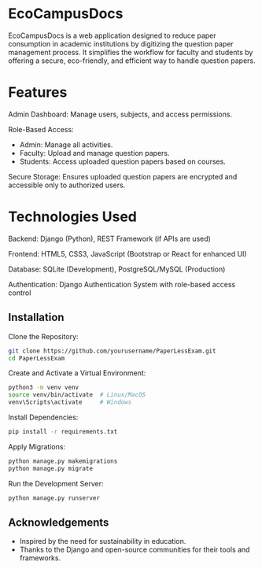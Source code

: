 
# EcoCampusDocs

EcoCampusDocs is a web application designed to reduce paper consumption in academic institutions by digitizing the question paper management process. It simplifies the workflow for faculty and students by offering a secure, eco-friendly, and efficient way to handle question papers.

# Features
Admin Dashboard:
Manage users, subjects, and access permissions. 

Role-Based Access:
- Admin: Manage all activities.
- Faculty: Upload and manage question papers.
- Students: Access uploaded question papers based on courses.

Secure Storage: Ensures uploaded question papers are encrypted and accessible only to authorized users.

# Technologies Used
Backend: Django (Python), REST Framework (if APIs are used)

Frontend: HTML5, CSS3, JavaScript (Bootstrap or React for enhanced UI)

Database: SQLite (Development), PostgreSQL/MySQL (Production)

Authentication: Django Authentication System with role-based access control


## Installation

Clone the Repository:

```bash
git clone https://github.com/yourusername/PaperLessExam.git
cd PaperLessExam
```
Create and Activate a Virtual Environment:
```bash
python3 -m venv venv
source venv/bin/activate  # Linux/MacOS
venv\Scripts\activate     # Windows
```
Install Dependencies:
```bash
pip install -r requirements.txt
```
Apply Migrations:
```bash
python manage.py makemigrations
python manage.py migrate
```
Run the Development Server:
```bash
python manage.py runserver
```


## Acknowledgements

 - Inspired by the need for sustainability in education.
 - Thanks to the Django and open-source communities for their tools and frameworks.

